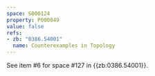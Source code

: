 ```yaml
---
space: S000124
property: P000049
value: false
refs:
- zb: "0386.54001"
  name: Counterexamples in Topology
---
```


See item #6 for space #127 in {{zb:0386.54001}}.
